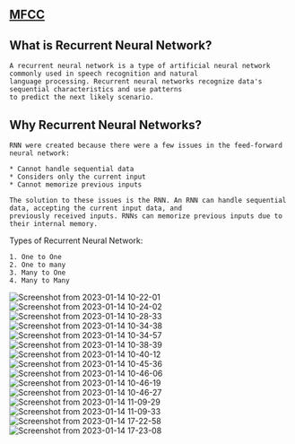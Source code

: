 
## [MFCC](http://practicalcryptography.com/miscellaneous/machine-learning/guide-mel-frequency-cepstral-coefficients-mfccs/)

## What is Recurrent Neural Network?
```
A recurrent neural network is a type of artificial neural network commonly used in speech recognition and natural
language processing. Recurrent neural networks recognize data's sequential characteristics and use patterns 
to predict the next likely scenario.
```

## Why Recurrent Neural Networks?
```
RNN were created because there were a few issues in the feed-forward neural network:

* Cannot handle sequential data
* Considers only the current input
* Cannot memorize previous inputs

The solution to these issues is the RNN. An RNN can handle sequential data, accepting the current input data, and 
previously received inputs. RNNs can memorize previous inputs due to their internal memory.
```

Types of Recurrent Neural Network:

```
1. One to One
2. One to many
3. Many to One
4. Many to Many
```

![Screenshot from 2023-01-14 10-22-01](https://user-images.githubusercontent.com/43321488/212569926-efa04ead-cec6-4dd2-81b4-53787838631e.png)
![Screenshot from 2023-01-14 10-24-02](https://user-images.githubusercontent.com/43321488/212569928-23cec5b4-8caf-4b28-b96b-18a8bc81fb7e.png)
![Screenshot from 2023-01-14 10-28-33](https://user-images.githubusercontent.com/43321488/212569929-3b120330-7ac6-4faa-9117-f9a6eb8e4352.png)
![Screenshot from 2023-01-14 10-34-38](https://user-images.githubusercontent.com/43321488/212569933-17bb0ae1-1e5d-48de-9fca-863bfa5153d6.png)
![Screenshot from 2023-01-14 10-34-57](https://user-images.githubusercontent.com/43321488/212569937-62938ac9-a000-4f7f-a4d5-ee619937d624.png)
![Screenshot from 2023-01-14 10-38-39](https://user-images.githubusercontent.com/43321488/212569938-f5ba104c-6990-42f1-84c2-4cac78c52b5f.png)
![Screenshot from 2023-01-14 10-40-12](https://user-images.githubusercontent.com/43321488/212569940-185360e5-6be3-4d57-bb63-e476da52137b.png)
![Screenshot from 2023-01-14 10-45-36](https://user-images.githubusercontent.com/43321488/212569941-b69a8d87-b255-4fc2-bfad-a375c65a788e.png)
![Screenshot from 2023-01-14 10-46-06](https://user-images.githubusercontent.com/43321488/212569943-859b48f2-d3e2-429f-980e-3dcd23703998.png)
![Screenshot from 2023-01-14 10-46-19](https://user-images.githubusercontent.com/43321488/212569944-f6acda1c-9c89-4a23-87c0-0cbbabd404e5.png)
![Screenshot from 2023-01-14 10-46-27](https://user-images.githubusercontent.com/43321488/212569948-60d6daaa-24bc-48fa-b8cc-9e259d570f7e.png)
![Screenshot from 2023-01-14 11-09-29](https://user-images.githubusercontent.com/43321488/212569951-c27be61e-1b54-4a24-a52c-e720d7e4a36d.png)
![Screenshot from 2023-01-14 11-09-33](https://user-images.githubusercontent.com/43321488/212569956-d5f6a4d7-bafd-4d47-b659-b2367f54ac43.png)
![Screenshot from 2023-01-14 17-22-58](https://user-images.githubusercontent.com/43321488/212569960-4d6b74dd-9daf-49f7-a52f-c5915a57ad32.png)
![Screenshot from 2023-01-14 17-23-08](https://user-images.githubusercontent.com/43321488/212569961-cd756a94-10b4-4bab-9b6d-f7988d075372.png)

